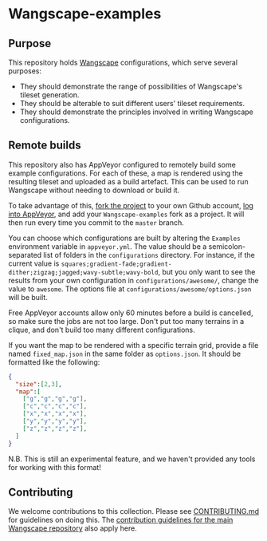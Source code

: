 # Wangscape-examples

## Purpose
This repository holds [Wangscape](https://github.com/Wangscape/Wangscape) configurations, which serve several purposes:
* They should demonstrate the range of possibilities of Wangscape's tileset generation.
* They should be alterable to suit different users' tileset requirements.
* They should demonstrate the principles involved in writing Wangscape configurations.

## Remote builds
This repository also has AppVeyor configured to remotely build some example configurations.
For each of these, a map is rendered using the resulting tileset and uploaded as a build artefact.
This can be used to run Wangscape without needing to download or build it.

To take advantage of this, [fork the project](https://github.com/Wangscape/Wangscape-examples#fork-destination-box) to your own Github account,
[log into AppVeyor](https://ci.appveyor.com/login), and add your `Wangscape-examples` fork as a project.
It will then run every time you commit to the `master` branch.

You can choose which configurations are built by altering the `Examples` environment variable in `appveyor.yml`.
The value should be a semicolon-separated list of folders in the `configurations` directory.
For instance, if the current value is `squares;gradient-fade;gradient-dither;zigzag;jagged;wavy-subtle;wavy-bold`,
but you only want to see the results from your own configuration in `configurations/awesome/`, change the value to `awesome`.
The options file at `configurations/awesome/options.json` will be built.

Free AppVeyor accounts allow only 60 minutes before a build is cancelled, so make sure the jobs are not too large.
Don't put too many terrains in a clique, and don't build too many different configurations.

If you want the map to be rendered with a specific terrain grid, provide a file named `fixed_map.json` in the same folder as `options.json`.
It should be formatted like the following:
```json
{
  "size":[2,3],
  "map":[
    ["g","g","g","g"],
    ["c","c","c","c"],
    ["x","x","x","x"],
    ["y","y","y","y"],
    ["z","z","z","z"],
  ]
}
```
N.B. This is still an experimental feature, and we haven't provided any tools for working with this format!

## Contributing
We welcome contributions to this collection. Please see [CONTRIBUTING.md](./CONTRIBUTING.md) for guidelines on doing this.
The [contribution guidelines for the main Wangscape repository](https://github.com/Wangscape/Wangscape/blob/master/CONTRIBUTING.md) also apply here.
